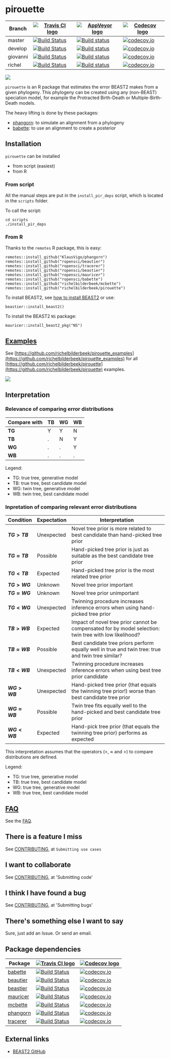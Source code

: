 # pirouette

Branch|[![Travis CI logo](pics/TravisCI.png)](https://travis-ci.org)|[![AppVeyor logo](pics/AppVeyor.png)](https://www.appveyor.com)|[![Codecov logo](pics/Codecov.png)](https://www.codecov.io)
---|---|---|---
master|[![Build Status](https://travis-ci.org/richelbilderbeek/pirouette.svg?branch=master)](https://travis-ci.org/richelbilderbeek/pirouette)|[![Build status](https://ci.appveyor.com/api/projects/status/vr5jkcx975w1ggcn/branch/master?svg=true)](https://ci.appveyor.com/project/richelbilderbeek/pirouette/branch/master)|[![codecov.io](https://codecov.io/github/richelbilderbeek/pirouette/coverage.svg?branch=master)](https://codecov.io/github/richelbilderbeek/pirouette/branch/master)
develop|[![Build Status](https://travis-ci.org/richelbilderbeek/pirouette.svg?branch=develop)](https://travis-ci.org/richelbilderbeek/pirouette)|[![Build status](https://ci.appveyor.com/api/projects/status/vr5jkcx975w1ggcn/branch/master?svg=true)](https://ci.appveyor.com/project/richelbilderbeek/pirouette/branch/develop)|[![codecov.io](https://codecov.io/github/richelbilderbeek/pirouette/coverage.svg?branch=master)](https://codecov.io/github/richelbilderbeek/pirouette/branch/master)
giovanni|[![Build Status](https://travis-ci.org/richelbilderbeek/pirouette.svg?branch=giovanni)](https://travis-ci.org/richelbilderbeek/pirouette)|[![Build status](https://ci.appveyor.com/api/projects/status/vr5jkcx975w1ggcn/branch/master?svg=true)](https://ci.appveyor.com/project/richelbilderbeek/pirouette/branch/giovanni)|[![codecov.io](https://codecov.io/github/richelbilderbeek/pirouette/coverage.svg?branch=master)](https://codecov.io/github/richelbilderbeek/pirouette/branch/master)
richel|[![Build Status](https://travis-ci.org/richelbilderbeek/pirouette.svg?branch=richel)](https://travis-ci.org/richelbilderbeek/pirouette)|[![Build status](https://ci.appveyor.com/api/projects/status/vr5jkcx975w1ggcn/branch/master?svg=true)](https://ci.appveyor.com/project/richelbilderbeek/pirouette/branch/richel)|[![codecov.io](https://codecov.io/github/richelbilderbeek/pirouette/coverage.svg?branch=master)](https://codecov.io/github/richelbilderbeek/pirouette/branch/master)

![](pics/pirouette_logo.png)

`pirouette` is an R package that estimates the error BEAST2 makes from a given 
phylogeny. This phylogeny can be created using any (non-BEAST) speciation model,
for example the Protracted Birth-Death or Multiple-Birth-Death models.

The heavy lifting is done by these packages:

 * [phangorn](https://github.com/KlausVigo/phangorn): to simulate an alignment from a phylogeny
 * [babette](https://github.com/ropensci/babette): to use an alignment to create a posterior

## Installation

`pirouette` can be installed

 * from script (easiest)
 * from R 

### From script

All the manual steps are put in the `install_pir_deps`
script, which is located in the `scripts` folder.

To call the script:

```
cd scripts
./install_pir_deps
```

### From R

Thanks to the `remotes` R package, this is easy:

```{r}
remotes::install_github("KlausVigo/phangorn")
remotes::install_github("ropensci/beautier")
remotes::install_github("ropensci/tracerer")
remotes::install_github("ropensci/beastier")
remotes::install_github("ropensci/mauricer")
remotes::install_github("ropensci/babette")
remotes::install_github("richelbilderbeek/mcbette")
remotes::install_github("richelbilderbeek/pirouette")
```

To install BEAST2, see [how to install BEAST2](https://github.com/ropensci/beastier/blob/master/install_beast2.md)
or use:

```{r}
beastier::install_beast2()
```

To install the BEAST2 `NS` package:

```{r}
mauricer::install_beast2_pkg("NS")
```

## [Examples](https://github.com/richelbilderbeek/pirouette_examples)

See [https://github.com/richelbilderbeek/pirouette_examples](https://github.com/richelbilderbeek/pirouette_examples)
for all [https://github.com/richelbilderbeek/pirouette](https://github.com/richelbilderbeek/pirouette)
examples.

![](pics/errors.png)

## Interpretation

### Relevance of comparing error distributions

**Compare with** | **TB** | **WG** | **WB**
-----------------|--------|--------|--------
**TG**           |  Y     |  Y     |  N
**TB**           |  .     |  N     |  Y
**WG**           |  .     |  .     |  Y
**WB**           |  .     |  .     |  .


Legend:

 * TG: true tree, generative model
 * TB: true tree, best candidate model
 * WG: twin tree, generative model
 * WB: twin tree, best candidate model

### Inpretation of comparing relevant error distributions

**Condition** | **Expectation** |  **Interpretation**
--------------|-----------------|-------------------------------------------------------------------------------------------------------
**$TG > TB$** |  Unexpected     |  Novel tree prior is more related to best candidate than hand-picked tree prior
**$TG ≈ TB$** |   Possible      |  Hand-picked tree prior is just as suitable as the best candidate tree prior
**$TG < TB$** |   Expected      |  Hand-picked tree prior is the most related tree prior
**$TG > WG$** |    Unknown      |  Novel tree prior important
**$TG ≈ WG$** |    Unknown      |  Novel tree prior unimportant
**$TG < WG$** |  Unexpected     |  Twinning procedure increases inference errors when using hand-picked tree prior
**$TB > WB$** |   Expected      |  Impact of novel tree prior cannot be compensated for by model selection: twin tree with low likelihood?
**$TB ≈ WB$** |   Possible      |  Best candidate tree priors perform equally well in true and twin tree: true and twin tree similar?
**$TB < WB$** |  Unexpected     |  Twinning procedure increases inference errors when using best tree prior candidate
**$WG > WB$** |  Unexpected     |  Hand-picked tree prior (that equals the twinning tree prior!) worse than best candidate tree prior
**$WG ≈ WB$** |   Possible      |  Twin tree fits equally well to the hand-picked and best candidate tree prior
**$WG < WB$** |   Expected      |  Hand-pick tree prior (that equals the twinning tree prior) performs as expected

This interpretation assumes
that the operators ($<$, $\approx$ and $>$) to compare distributions
are defined. 

Legend:

 * TG: true tree, generative model
 * TB: true tree, best candidate model
 * WG: true tree, generative model
 * WB: true tree, best candidate model

## [FAQ](doc/faq.md)

See the [FAQ](doc/faq.md).

## There is a feature I miss

See [CONTRIBUTING](CONTRIBUTING.md), at `Submitting use cases`

## I want to collaborate

See [CONTRIBUTING](CONTRIBUTING.md), at 'Submitting code'

## I think I have found a bug

See [CONTRIBUTING](CONTRIBUTING.md), at 'Submitting bugs' 

## There's something else I want to say

Sure, just add an Issue. Or send an email.

## Package dependencies

Package|[![Travis CI logo](pics/TravisCI.png)](https://travis-ci.org)|[![Codecov logo](pics/Codecov.png)](https://www.codecov.io)
---|---|---
[babette](https://github.com/ropensci/babette)|[![Build Status](https://travis-ci.org/ropensci/babette.svg?branch=master)](https://travis-ci.org/ropensci/babette)|[![codecov.io](https://codecov.io/github/ropensci/babette/coverage.svg?branch=master)](https://codecov.io/github/ropensci/babette/branch/master)
[beautier](https://github.com/ropensci/beautier)|[![Build Status](https://travis-ci.org/ropensci/beautier.svg?branch=master)](https://travis-ci.org/ropensci/beautier)|[![codecov.io](https://codecov.io/github/ropensci/beautier/coverage.svg?branch=master)](https://codecov.io/github/ropensci/beautier/branch/master)
[beastier](https://github.com/ropensci/beastier)|[![Build Status](https://travis-ci.org/ropensci/beastier.svg?branch=master)](https://travis-ci.org/ropensci/beastier)|[![codecov.io](https://codecov.io/github/ropensci/beastier/coverage.svg?branch=master)](https://codecov.io/github/ropensci/beastier/branch/master)
[mauricer](https://github.com/ropensci/mauricer)|[![Build Status](https://travis-ci.org/ropensci/mauricer.svg?branch=master)](https://travis-ci.org/ropensci/mauricer)|[![codecov.io](https://codecov.io/github/ropensci/mauricer/coverage.svg?branch=master)](https://codecov.io/github/ropensci/mauricer/branch/master)
[mcbette](https://github.com/richelbilderbeek/mcbette)|[![Build Status](https://travis-ci.org/richelbilderbeek/mcbette.svg?branch=master)](https://travis-ci.org/richelbilderbeek/mcbette)|[![codecov.io](https://codecov.io/github/richelbilderbeek/mcbette/coverage.svg?branch=master)](https://codecov.io/github/richelbilderbeek/mcbette/branch/master)
[phangorn](https://github.com/KlausVigo/phangorn)|[![Build Status](https://travis-ci.org/KlausVigo/phangorn.svg?branch=master)](https://travis-ci.org/KlausVigo/phangorn)|[![codecov.io](https://codecov.io/github/KlausVigo/phangorn/coverage.svg?branch=master)](https://codecov.io/github/KlausVigo/phangorn/branch/master)
[tracerer](https://github.com/ropensci/tracerer)|[![Build Status](https://travis-ci.org/ropensci/tracerer.svg?branch=master)](https://travis-ci.org/ropensci/tracerer)|[![codecov.io](https://codecov.io/github/ropensci/tracerer/coverage.svg?branch=master)](https://codecov.io/github/ropensci/tracerer/branch/master)

## External links

 * [BEAST2 GitHub](https://github.com/CompEvol/beast2)
